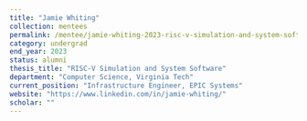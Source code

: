 ```yaml
---
title: "Jamie Whiting"
collection: mentees
permalink: /mentee/jamie-whiting-2023-risc-v-simulation-and-system-software-computer-science-virginia-tech-ug
category: undergrad
end_year: 2023
status: alumni
thesis_title: "RISC-V Simulation and System Software"
department: "Computer Science, Virginia Tech"
current_position: "Infrastructure Engineer, EPIC Systems"
website: "https://www.linkedin.com/in/jamie-whiting/"
scholar: ""
---
```

